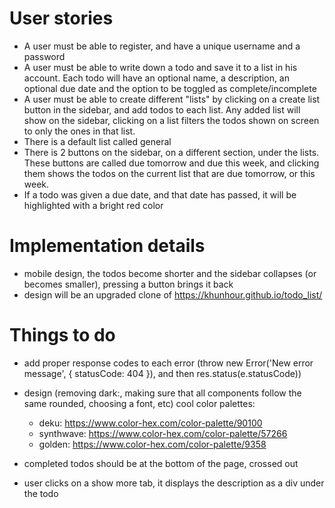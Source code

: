 # User stories

- A user must be able to register, and have a unique username and a password
- A user must be able to write down a todo and save it to a list in his account. Each todo will have an optional name, a description, an optional due date and the option to be toggled as complete/incomplete
- A user must be able to create different "lists" by clicking on a create list button in the sidebar, and add todos to each list. Any added list will show on the sidebar, clicking on a list filters the todos shown on screen to only the ones in that list.
- There is a default list called general
- There is 2 buttons on the sidebar, on a different section, under the lists. These buttons are called due tomorrow and due this week, and clicking them shows the todos on the current list that are due tomorrow, or this week.
- If a todo was given a due date, and that date has passed, it will be highlighted with a bright red color

# Implementation details

- mobile design, the todos become shorter and the sidebar collapses (or becomes smaller), pressing a button brings it back
- design will be an upgraded clone of https://khunhour.github.io/todo_list/

# Things to do

- add proper response codes to each error (throw new Error('New error message', { statusCode: 404 }), and then res.status(e.statusCode))

- design (removing dark:, making sure that all components follow the same rounded, choosing a font, etc) cool color palettes:

  - deku: https://www.color-hex.com/color-palette/90100
  - synthwave: https://www.color-hex.com/color-palette/57266
  - golden: https://www.color-hex.com/color-palette/9358

- completed todos should be at the bottom of the page, crossed out
- user clicks on a show more tab, it displays the description as a div under the todo
